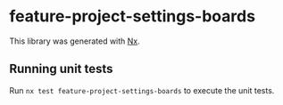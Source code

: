 # feature-project-settings-boards

This library was generated with [Nx](https://nx.dev).

## Running unit tests

Run `nx test feature-project-settings-boards` to execute the unit tests.
